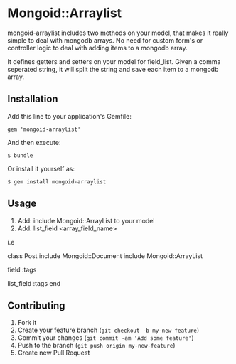 # Mongoid::Arraylist

mongoid-arraylist includes two methods on your model, that makes it really simple to deal with mongodb arrays. No need for custom form's or controller logic to deal with adding items to a mongodb array. 

It defines getters and setters on your model for field_list. Given a comma seperated string, it will split the string and save each item to a mongodb array.

## Installation

Add this line to your application's Gemfile:

    gem 'mongoid-arraylist'

And then execute:

    $ bundle

Or install it yourself as:

    $ gem install mongoid-arraylist

## Usage

1. Add: include Mongoid::ArrayList to your model
2. Add: list_field <array_field_name>

i.e

class Post
  include Mongoid::Document
  include Mongoid::ArrayList

  field :tags

  list_field :tags
end

## Contributing

1. Fork it
2. Create your feature branch (`git checkout -b my-new-feature`)
3. Commit your changes (`git commit -am 'Add some feature'`)
4. Push to the branch (`git push origin my-new-feature`)
5. Create new Pull Request
